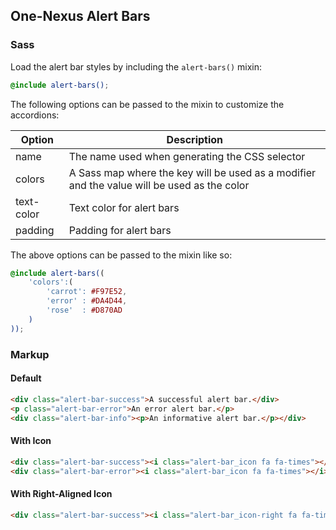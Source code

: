 ## One-Nexus Alert Bars

### Sass

Load the alert bar styles by including the `alert-bars()` mixin:

```scss
@include alert-bars();
```

The following options can be passed to the mixin to customize the accordions:

<table class="table">
    <thead>
        <tr>
            <th>Option</th>
            <th>Description</th>
        </tr>
    </thead>
    <tbody>
        <tr>
            <td>name</td>
            <td>The name used when generating the CSS selector</td>
        </tr>
        <tr>
            <td>colors</td>
            <td>A Sass map where the key will be used as a modifier and the value will be used as the color</td>
        </tr>
        <tr>
            <td>text-color</td>
            <td>Text color for alert bars</td>
        </tr>
        <tr>
            <td>padding</td>
            <td>Padding for alert bars</td>
        </tr>
    </tbody>
</table>

The above options can be passed to the mixin like so:

```scss
@include alert-bars((
    'colors':(
        'carrot': #F97E52,
        'error' : #DA4D44,
        'rose'  : #D870AD
    )
));
```

### Markup

#### Default

```html
<div class="alert-bar-success">A successful alert bar.</div>
<p class="alert-bar-error">An error alert bar.</p>
<div class="alert-bar-info"><p>An informative alert bar.</p></div>
```

#### With Icon

```html
<div class="alert-bar-success"><i class="alert-bar_icon fa fa-times"></i> A successful alert bar.</div>
<div class="alert-bar-error"><i class="alert-bar_icon fa fa-times"></i> An error alert bar.</div>
```

#### With Right-Aligned Icon

```html
<div class="alert-bar-success"><i class="alert-bar_icon-right fa fa-times"></i> A successful alert bar.</div>
```